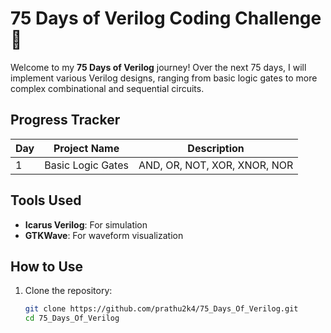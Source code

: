 # 75 Days of Verilog Coding Challenge 🚀

Welcome to my **75 Days of Verilog** journey! Over the next 75 days, I will implement various Verilog designs, ranging from basic logic gates to more complex combinational and sequential circuits.  

## Progress Tracker
| Day | Project Name            | Description                          |
|-----|-------------------------|--------------------------------------|
|  1  | Basic Logic Gates       | AND, OR, NOT, XOR, XNOR, NOR         |

## Tools Used
- **Icarus Verilog**: For simulation
- **GTKWave**: For waveform visualization

## How to Use
1. Clone the repository:
   ```bash
   git clone https://github.com/prathu2k4/75_Days_Of_Verilog.git
   cd 75_Days_Of_Verilog
